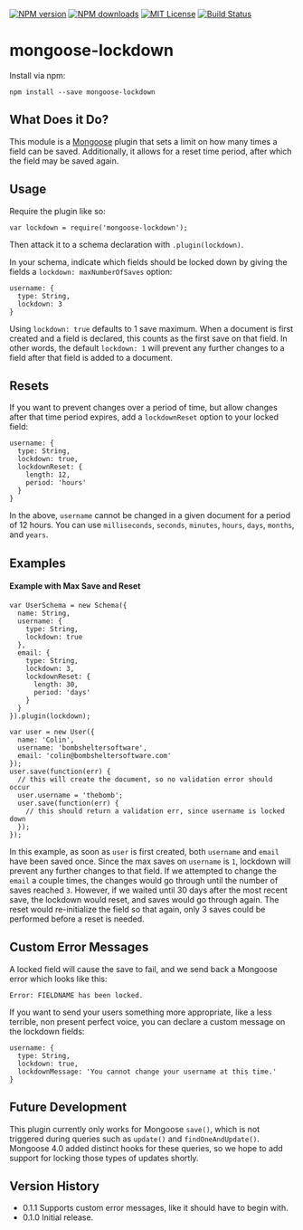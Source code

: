 [![NPM version][npm-version-image]][npm-url] [![NPM downloads][npm-downloads-image]][npm-url] [![MIT License][license-image]][license-url] [![Build Status][travis-image]][travis-url]

# mongoose-lockdown

Install via npm:

    npm install --save mongoose-lockdown

## What Does it Do?

This module is a [Mongoose](http://mongoosejs.com/) plugin that sets a limit on how many times a field can be saved. Additionally, it allows for a reset time period, after which the field may be saved again.

## Usage

Require the plugin like so:

    var lockdown = require('mongoose-lockdown');

Then attack it to a schema declaration with ``.plugin(lockdown)``.

In your schema, indicate which fields should be locked down by giving the fields a ``lockdown: maxNumberOfSaves`` option:

    username: {
      type: String,
      lockdown: 3
    }

Using ``lockdown: true`` defaults to 1 save maximum. When a document is first created and a field is declared, this counts as the first save on that field. In other words, the default ``lockdown: 1`` will prevent any further changes to a field after that field is added to a document.

## Resets

If you want to prevent changes over a period of time, but allow changes after that time period expires, add a ``lockdownReset`` option to your locked field:

    username: {
      type: String,
      lockdown: true,
      lockdownReset: {
        length: 12,
        period: 'hours'
      }
    }

In the above, ``username`` cannot be changed in a given document for a period of 12 hours. You can use ``milliseconds``, ``seconds``, ``minutes``, ``hours``, ``days``, ``months``, and ``years``.

## Examples

#### Example with Max Save and Reset

    var UserSchema = new Schema({
      name: String,
      username: {
        type: String,
        lockdown: true
      },
      email: {
        type: String,
        lockdown: 3,
        lockdownReset: {
          length: 30,
          period: 'days'
        }
      }
    }).plugin(lockdown);

    var user = new User({
      name: 'Colin',
      username: 'bombsheltersoftware',
      email: 'colin@bombsheltersoftware.com'
    });
    user.save(function(err) {
      // this will create the document, so no validation error should occur
      user.username = 'thebomb';
      user.save(function(err) {
        // this should return a validation err, since username is locked down
      });
    });

In this example, as soon as ``user`` is first created, both ``username`` and ``email`` have been saved once. Since the max saves on ``username`` is ``1``, lockdown will prevent any further changes to that field. If we attempted to change the ``email`` a couple times, the changes would go through until the number of saves reached ``3``. However, if we waited until 30 days after the most recent save, the lockdown would reset, and saves would go through again. The reset would re-initialize the field so that again, only 3 saves could be performed before a reset is needed.

## Custom Error Messages

A locked field will cause the save to fail, and we send back a Mongoose error which looks like this:

    Error: FIELDNAME has been locked.

If you want to send your users something more appropriate, like a less terrible, non present perfect voice, you can declare a custom message on the lockdown fields:

    username: {
      type: String,
      lockdown: true,
      lockdownMessage: 'You cannot change your username at this time.'
    }

## Future Development

This plugin currently only works for Mongoose ``save()``, which is not triggered during queries such as ``update()`` and ``findOneAndUpdate()``. Mongoose 4.0 added distinct hooks for these queries, so we hope to add support for locking those types of updates shortly.

## Version History

* 0.1.1 Supports custom error messages, like it should have to begin with.
* 0.1.0 Initial release.

[license-image]: http://img.shields.io/badge/license-MIT-blue.svg?style=flat-square
[license-url]: https://github.com/hemphillcc/mongoose-lockdown/blob/master/LICENSE

[npm-version-image]: http://img.shields.io/npm/v/mongoose-lockdown.svg?style=flat-square
[npm-downloads-image]: http://img.shields.io/npm/dm/mongoose-lockdown.svg?style=flat-square
[npm-url]: https://npmjs.org/package/mongoose-lockdown

[travis-image]: http://img.shields.io/travis/hemphillcc/mongoose-lockdown.svg?style=flat-square
[travis-url]: http://travis-ci.org/hemphillcc/mongoose-lockdown